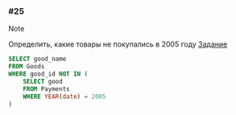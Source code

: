 ### \#25
> [!NOTE]
> Определить, какие товары не покупались в 2005 году
[Задание](https://sql-academy.org/ru/trainer/tasks/25)
```sql
SELECT good_name
FROM Goods
WHERE good_id NOT IN (
    SELECT good
    FROM Payments
    WHERE YEAR(date) = 2005
)
```

